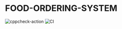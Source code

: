 # FOOD-ORDERING-SYSTEM
![cppcheck-action](https://github.com/99002757/FOOD-ORDERING-SYSTEM/workflows/cppcheck-action/badge.svg)
![CI](https://github.com/99002757/FOOD-ORDERING-SYSTEM/workflows/CI/badge.svg)
